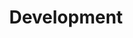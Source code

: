 ---
title: Development
desc: We build products using technologies that scale together with your team or turnkey. Fast delivery cycles, highest standards with full test coverage to ensure an easy transition.
---